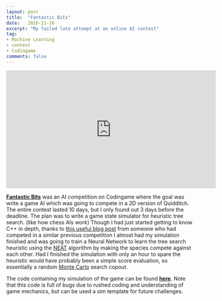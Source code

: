 ```yaml
---
layout: post
title:  "Fantastic Bits"
date:   2016-11-26
excerpt: "My failed late attempt at an online AI contest"
tag:
- Machine Learning
- contest
- Codingame
comments: false
---
```


<iframe width="560" height="315" src="https://www.youtube.com/watch?v=xhgEOLJlbjw" frameborder="0"> </iframe>

**[Fantastic Bits](https://www.codingame.com/leaderboards/challenge/fantastic-bits/country/de)** was an AI competition on Codingame where the goal was write a game AI which was going to compete in a 2D version of Quidditch. The entire contest lasted 10 days, but I only found out 3 days before the deadline. The plan was to write a game state simulator for heuristic tree search. (like how chess AIs work) Though I had just started getting to know C++ in depth, thanks to [this useful blog post](http://files.magusgeek.com/csb/csb_en.html) from someone who had competed in a similar previous competition I almost had my simulation finished and was going to train a Neural Network to learn the tree search heuristic using the [NEAT](https://en.wikipedia.org/wiki/Neuroevolution_of_augmenting_topologies) algorithm by making the species compete against each other. Had I finished the simulation with only an hour to spare the heuristic would have probably been a simple score evaluation, so essentially a random [Monte Carlo](https://en.wikipedia.org/wiki/Monte_Carlo_method) search copout.

The code containing my simulation of the game can be found **[here](https://github.com/TheDiscoMole/Fantastic-Bits-Simulation)**. Note that this code is full of bugs due to rushed coding and understanding of game mechanics, but can be used a sim template for future challenges.
